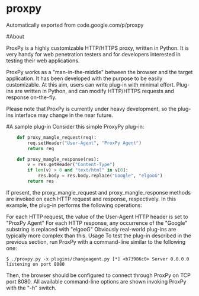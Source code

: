 # proxpy
Automatically exported from code.google.com/p/proxpy

#About

ProxPy is a highly customizable HTTP/HTTPS proxy, written in Python. It is very handy for web penetration testers and for developers interested in testing their web applications.

ProxPy works as a "man-in-the-middle" between the browser and the target application. It has been developed with the purpose to be easily customizable. At this aim, users can write plug-in with minimal effort. Plug-ins are written in Python, and can modify HTTP/HTTPS requests and response on-the-fly.

Please note that ProxPy is currently under heavy development, so the plug-ins interface may change in the near future.

#A sample plug-in
Consider this simple ProxyPy plug-in:

```python
    def proxy_mangle_request(req):
        req.setHeader("User-Agent", "ProxPy Agent")
        return req

    def proxy_mangle_response(res):
        v = res.getHeader("Content-Type")
        if len(v) > 0 and "text/html" in v[0]:
            res.body = res.body.replace("Google", "elgooG")
        return res
```

If present, the proxy_mangle_request and proxy_mangle_response methods are invoked on each HTTP request and response, respectively. In this example, the plug-in performs the following operations:

For each HTTP request, the value of the User-Agent HTTP header is set to "ProxPy Agent"
For each HTTP response, any occurrence of the "Google" substring is replaced with "elgooG"
Obviously real-world plug-ins are typically more complex than this.
Usage
To test the plug-in described in the previous section, run ProxPy with a command-line similar to the following one:

`$ ./proxpy.py -x plugins/changeagent.py
[*] <b73986c0> Server 0.0.0.0 listening on port 8080`

Then, the browser should be configured to connect through ProxPy on TCP port 8080. All available command-line options are shown invoking ProxPy with the "-h" switch.
